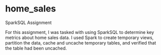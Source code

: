 # home_sales
SparkSQL Assignment<br>

For this assignment, I was tasked with using SparkSQL to determine key metrics about home sales data. I used Spark to create temporary views, partition the data, cache and uncache temporary tables, and verified that the table had been uncached.
